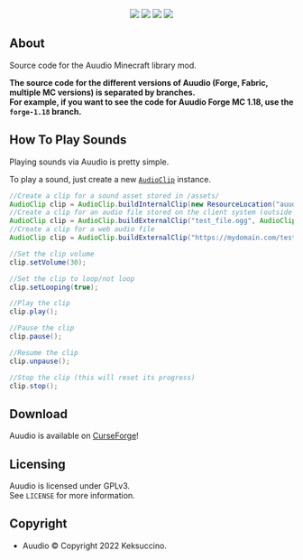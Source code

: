 <p style="text-align: center;">
<a href="https://discord.gg/UzmeWkD"><img src="https://discordapp.com/api/guilds/704163135787106365/widget.png?style=banner2" /></a> 
<a href="https://twitter.com/keksuccino"><img src="https://user-images.githubusercontent.com/35544624/132924153-df28357d-6816-48a2-96a8-594333d3b075.png" /></a> 
<a href="https://www.patreon.com/keksuccino"><img src="https://user-images.githubusercontent.com/35544624/132924155-25fe4269-5936-4cac-88cf-5d6069e0443a.png" /></a> 
<a href="https://paypal.me/TimSchroeter"><img src="https://user-images.githubusercontent.com/35544624/132924156-ec4300ea-7e10-40de-a271-8effb8fbf5cf.png" /></a>
</p>

## About

Source code for the Auudio Minecraft library mod.

**The source code for the different versions of Auudio (Forge, Fabric, multiple MC versions) is separated by branches.**<br>
**For example, if you want to see the code for Auudio Forge MC 1.18, use the `forge-1.18` branch.**

## How To Play Sounds

Playing sounds via Auudio is pretty simple.

To play a sound, just create a new [`AudioClip`](https://github.com/Keksuccino/Auudio/blob/forge-1.18/src/main/java/de/keksuccino/auudio/audio/AudioClip.java) instance.

```java
//Create a clip for a sound asset stored in /assets/
AudioClip clip = AudioClip.buildInternalClip(new ResourceLocation("auudio", "test_file.ogg"), SoundSource.MUSIC);
//Create a clip for an audio file stored on the client system (outside of the JAR)
AudioClip clip = AudioClip.buildExternalClip("test_file.ogg", AudioClip.SoundType.EXTERNAL_LOCAL, SoundSource.MUSIC);
//Create a clip for a web audio file
AudioClip clip = AudioClip.buildExternalClip("https://mydomain.com/test_file.ogg", AudioClip.SoundType.EXTERNAL_WEB, SoundSource.MUSIC);

//Set the clip volume
clip.setVolume(30);

//Set the clip to loop/not loop
clip.setLooping(true);

//Play the clip
clip.play();

//Pause the clip
clip.pause();

//Resume the clip
clip.unpause();

//Stop the clip (this will reset its progress)
clip.stop();
```

## Download

Auudio is available on [CurseForge](https://www.curseforge.com/minecraft/mc-mods/auudio-forge)!

## Licensing

Auudio is licensed under GPLv3.<br>
See `LICENSE` for more information.

## Copyright

- Auudio © Copyright 2022 Keksuccino.<br>
